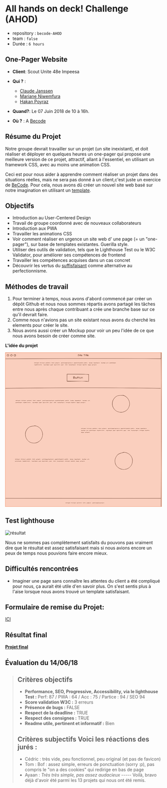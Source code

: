 # All hands on deck! Challenge (AHOD)

- repository : `becode-AHOD`
- team : `false`
- Durée : `6 hours`


## One-Pager Website
- **Client**: Scout Unite 48e Impeesa

- **Qui ?** : 
  - [Claude Janssen](https://github.com/ClaudeJanssenPro)
  - [Mariane Niwemfura](https://github.com/MarianeNiwe)
  - [Hakan Poyraz](https://github.com/Plouck)

- **Quand?**: Le 07 Juin 2018 de 10 à 16h.

- **Où ?**  : A [Becode](https://github.com/becodeorg/)


## Résume du **Projet**

Notre groupe devrait travailler sur un projet (un site inexistant), et doit réaliser et déployer en quelques heures un one-pager qui propose une meilleure version de ce projet, attractif, allant à l'essentiel, en utilisant un framework CSS, avec au moins une animation CSS.

Ceci est pour nous aider à apprendre comment réaliser un projet dans des situations réelles, mais ne sera pas donné à un client,c'est juste un exercice de [BeCode](https://github.com/becodeorg/lovelace-2/tree/master/Projects/challenge-six-hours-team).
Pour cela, nous avons dû créer un nouvel site web basé sur notre imagination en utilisant un [template](https://blackrockdigital.github.io/startbootstrap-one-page-wonder/).


## Objectifs

- Introduction au User-Centered Design
- Travail de groupe coordonné avec de nouveaux collaborateurs
- Introduction aux PWA
- Travailler les animations CSS
- Voir comment réaliser en urgence un site web d' une page (= un "one-pager"), sur base de templates existantes. Guerilla style.
- Utiliser des outils de validation, tels que le Lighthouse Test ou le W3C Validator, pour améliorer ses compétences de frontend
- Travailler les compétences acquises dans un cas concret
- Découvrir les vertus du [suffisfaisant](https://fr.wikipedia.org/wiki/Satisficing) comme alternative au perfectionnisme.


## Méthodes de travail

1. Pour terminer à temps, nous avons d'abord commencé par créer un dépôt Github et nous nous sommes répartis avons partagé les tâches entre nous après chaque contribuant a crée une branche base sur ce qu'il devrait faire.
2. Comme nous n'avions pas un site existant nous avons du cherché les elements pour créer le site.
3. Nous avons aussi créer un Mockup pour voir un peu l'idée de ce que nous avons besoin de créer comme site.

**L'idée du projet**

![plan](plan.png)

## Test lighthouse

![résultat](https://contattafiles.s3.us-west-1.amazonaws.com/tnt14094/TSUa0BIQMDXFTEk/Test_02.png)

Nous ne sommes pas complètement satisfaits du pouvons pas vraiment dire que le résultat est assez satisfaisant mais si nous avions encore un peux de temps nous pouvions faire encore mieux.

## Difficultés rencontrées

- Imaginer une page sans connaître les attentes du client a été compliqué pour nous, ça aurait été utile d'en savoir plus. On s'est sentis plus à l'aise lorsque nous avons trouvé un template satisfaisant.


## Formulaire de remise du Projet: 
[ICI](https://docs.google.com/forms/d/e/1FAIpQLSekPRPUW6mC1NzT_APdnxFgTuUSxSgb7lNGu-mbbu2pm4PZhA/viewform)

## Résultat final
**[Projet final](https://claudejanssenpro.github.io/becode-AHOD/)**

## Évaluation du 14/06/18
> ## Critères objectifs
> 
>  - **Performance, SEO, Progressive, Accessibility, via le lighthouse Test :** Perf: 87 / PWA : 64 / Acc : 75 / Partice : 94 / SEO 94
>  - **Score validation W3C :** 3 erreurs
>  - **Présence de bugs :** FALSE
>  - **Respect de la deadline :** TRUE
> - **Respect des consignes :**  TRUE
> - **Readme utile, pertinent et informatif :** Bien
> 
> ## Critères subjectifs Voici les réactions des jurés :
> - Cédric : très vide, peu fonctionnel, peu original (et pas de favicon)
> - Tom : Bof : assez simple, erreurs de ponctuation (sorry :p), pas compris le "on a des cookies" qui redirige en bas de page
> - Ayaan : _Très très simple, pas assez audacieux_
> ----- Voilà, bravo déjà d'avoir été parmi les 13 projets qui nous ont été remis.

